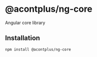 # @acontplus/ng-core

Angular core library

## Installation

```bash
npm install @acontplus/ng-core
```
